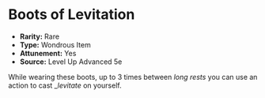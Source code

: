 # Boots of Levitation

- **Rarity:** Rare
- **Type:** Wondrous Item
- **Attunement:** Yes
- **Source:** Level Up Advanced 5e

While wearing these boots, up to 3 times between _long rests_  you can use an action to cast __levitate_  on yourself.
